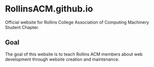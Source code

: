 # RollinsACM.github.io
Official website for Rollins College Association of Computing Machinery Student Chapter.

## Goal
The goal of this website is to teach Rollins ACM members about web development through website creation and maintenance.
